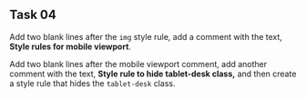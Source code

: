 ## Task 04
Add two blank lines after the `img` style rule, add a comment with the text, **Style rules for mobile viewport**.

Add two blank lines after the mobile viewport comment, add another comment with the text,   **Style rule to hide tablet-desk class,** and then create a style rule that hides the `tablet-desk` class.
